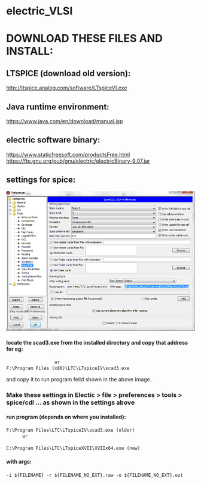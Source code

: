 # electric_VLSI

# DOWNLOAD THESE FILES AND INSTALL:
## LTSPICE (download old version):
http://ltspice.analog.com/software/LTspiceVI.exe
## Java runtime environment:
https://www.java.com/en/download/manual.jsp
## electric software binary:
https://www.staticfreesoft.com/productsFree.html
https://ftp.gnu.org/pub/gnu/electric/electricBinary-9.07.jar
## settings for spice:
![spice_settings](/settings.png)

#### locate the scad3.exe from the installed directory and copy that address for eg: 
```C:\Program Files\LTC\LTspiceIV\scad3.exe 
                  or
F:\Program Files (x86)\LTC\LTspiceIV\scad3.exe
```
and copy it to run program feild shown in the above image.

### Make these settings in Electic > file > preferences > tools > spice/cdl  ... as shown in the settings above
#### run program (depends on where you installed): 
```
F:\Program Files\LTC\LTspiceIV\scad3.exe (older)
      or 
    
C:\Program Files\LTC\LTspiceXVII\XVIIx64.exe (new)
```
#### with args:
```
-i ${FILENAME} -r ${FILENAME_NO_EXT}.raw -o ${FILENAME_NO_EXT}.out
```

